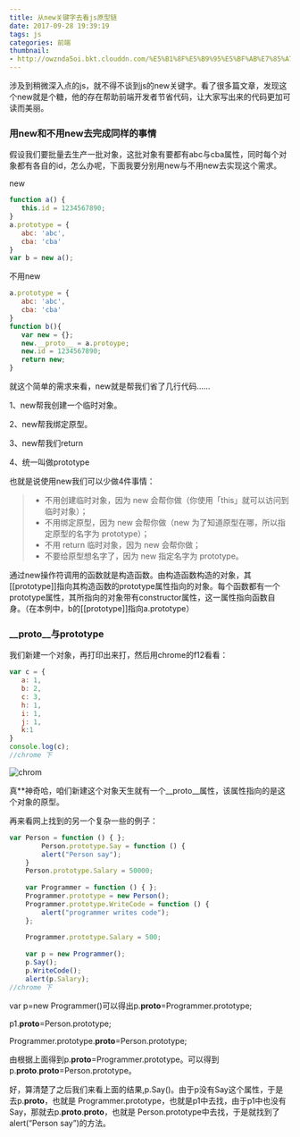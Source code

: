 ```yaml
---
title: 从new关键字去看js原型链
date: 2017-09-28 19:39:19
tags: js
categories: 前端
thumbnail: 
- http://owznda5oi.bkt.clouddn.com/%E5%B1%8F%E5%B9%95%E5%BF%AB%E7%85%A7%202017-10-05%20%E4%B8%8A%E5%8D%8810.40.55.png
---
```

涉及到稍微深入点的js，就不得不谈到js的new关键字。看了很多篇文章，发现这个new就是个糖，他的存在帮助前端开发者节省代码，让大家写出来的代码更加可读而美丽。

### 用new和不用new去完成同样的事情
假设我们要批量去生产一批对象，这批对象有要都有abc与cba属性，同时每个对象都有各自的id，怎么办呢，下面我要分别用new与不用new去实现这个需求。

new
``` javascript
function a() {
   this.id = 1234567890;
}
a.prototype = {
   abc: 'abc',
   cba: 'cba'
}
var b = new a();
```
不用new
``` javascript
a.prototype = {
   abc: 'abc',
   cba: 'cba'
}
function b(){
   var new = {};
   new.__proto__ = a.protoype;
   new.id = 1234567890;
   return new;
}
```
就这个简单的需求来看，new就是帮我们省了几行代码……

1、new帮我创建一个临时对象。

2、new帮我绑定原型。

3、new帮我们return

4、统一叫做prototype

也就是说使用new我们可以少做4件事情：
> * 不用创建临时对象，因为 new 会帮你做（你使用「this」就可以访问到临时对象）；
> * 不用绑定原型，因为 new 会帮你做（new 为了知道原型在哪，所以指定原型的名字为 prototype）；
> * 不用 return 临时对象，因为 new 会帮你做；
> * 不要给原型想名字了，因为 new 指定名字为 prototype。

通过new操作符调用的函数就是构造函数。由构造函数构造的对象，其[[prototype]]指向其构造函数的prototype属性指向的对象。每个函数都有一个prototype属性，其所指向的对象带有constructor属性，这一属性指向函数自身。（在本例中，b的[[prototype]]指向a.prototype）

### __proto__与prototype
我们新建一个对象，再打印出来打，然后用chrome的f12看看：
``` javascript
var c = {
   a: 1,
   b: 2,
   c: 3,
   h: 1,
   i: 1,
   j: 1,
   k:1
}
console.log(c);
//chrome 下
```
![chrom](http://owznda5oi.bkt.clouddn.com/v2-cf578dbe50fd529abb868988bd9f530e_b.png)

真**神奇哈，咱们新建这个对象天生就有一个__proto__属性，该属性指向的是这个对象的原型。

再来看网上找到的另一个复杂一些的例子：

``` javascript
var Person = function () { };
		Person.prototype.Say = function () {
		alert("Person say");
	}
	Person.prototype.Salary = 50000;
 
	var Programmer = function () { };
	Programmer.prototype = new Person();
	Programmer.prototype.WriteCode = function () {
		alert("programmer writes code");
	};
 
	Programmer.prototype.Salary = 500;
 
	var p = new Programmer();
	p.Say();
	p.WriteCode();
	alert(p.Salary);
//chrome 下
```
var p=new Programmer()可以得出p.__proto__=Programmer.prototype;

p1.__proto__=Person.prototype;

Programmer.prototype.__proto__=Person.prototype;

由根据上面得到p.__proto__=Programmer.prototype。可以得到p.__proto__.__proto__=Person.prototype。

好，算清楚了之后我们来看上面的结果,p.Say()。由于p没有Say这个属性，于是去p.__proto__，也就是 Programmer.prototype，也就是p1中去找，由于p1中也没有Say，那就去p.__proto__.__proto__，也就是 Person.prototype中去找，于是就找到了alert(“Person say”)的方法。
